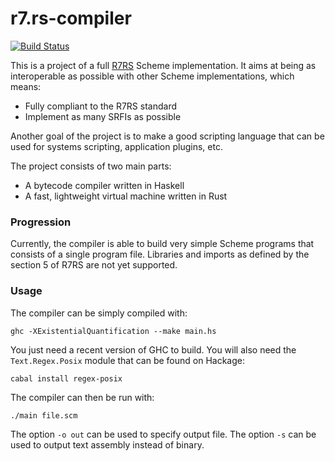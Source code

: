 r7.rs-compiler
==============

[![Build Status](https://travis-ci.org/naominitel/r7.rs-compiler.png?branch=master)](https://travis-ci.org/naominitel/r7.rs-compiler)

This is a project of a full [R7RS](http://www.scheme-reports.org/2013/working-group-1.html) Scheme implementation.
It aims at being as interoperable as possible with other Scheme implementations, which means: 

  * Fully compliant to the R7RS standard
  * Implement as many SRFIs as possible

Another goal of the project is to make a good scripting language that can be used for systems scripting, 
application plugins, etc.

The project consists of two main parts:

  * A bytecode compiler written in Haskell
  * A fast, lightweight virtual machine written in Rust

### Progression  

Currently, the compiler is able to build very simple Scheme programs that consists of a single program file.
Libraries and imports as defined by the section 5 of R7RS are not yet supported.

### Usage

The compiler can be simply compiled with:

```shell
ghc -XExistentialQuantification --make main.hs
```

You just need a recent version of GHC to build. 
You will also need the ```Text.Regex.Posix``` module that can be found on
Hackage:

```shell
cabal install regex-posix
```

The compiler can then be run with:

```
./main file.scm
```

The option ```-o out``` can be used to specify output file. The option ```-s``` can be used to output text assembly
instead of binary.
